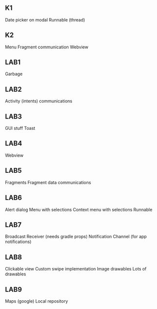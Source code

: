 ## K1
Date picker on modal
Runnable (thread)

## K2
Menu
Fragment communication
Webview

## LAB1
Garbage

## LAB2
Activity (intents) communications

## LAB3
GUI stuff
Toast

## LAB4
Webview

## LAB5
Fragments
Fragment data communications

## LAB6
Alert dialog
Menu with selections
Context menu with selections
Runnable

## LAB7
Broadcast Receiver (needs gradle props)
Notification Channel (for app notifications)

## LAB8
Clickable view
Custom swipe implementation
Image drawables
Lots of drawables

## LAB9
Maps (google)
Local repository